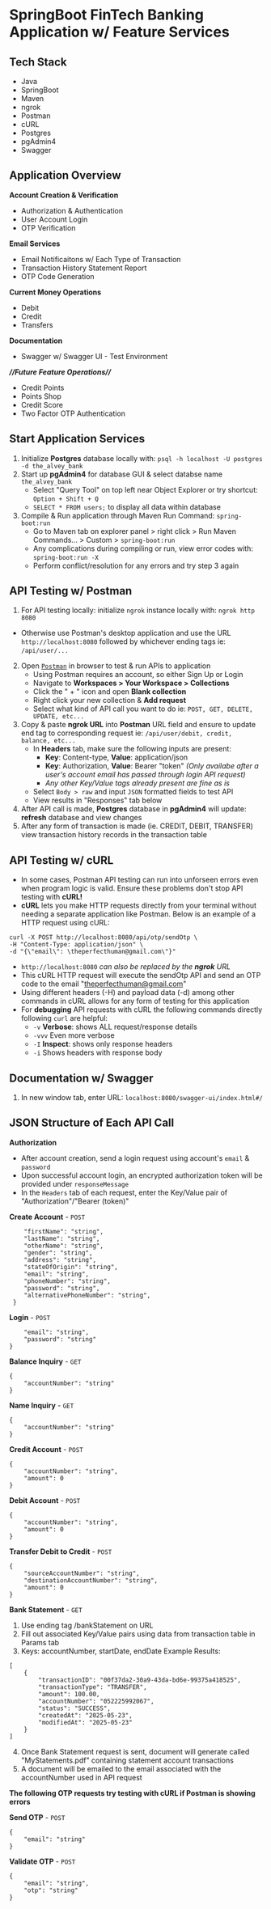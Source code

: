 # SpringBoot FinTech Banking Application w/ Feature Services

## Tech Stack
- Java 
- SpringBoot
- Maven
- ngrok
- Postman
- cURL
- Postgres
- pgAdmin4
- Swagger

## Application Overview
**Account Creation & Verification**
- Authorization & Authentication
- User Account Login
- OTP Verification

**Email Services**
- Email Notificaitons w/ Each Type of Transaction
- Transaction History Statement Report
- OTP Code Generation

**Current Money Operations**
- Debit
- Credit
- Transfers

**Documentation**
- Swagger w/ Swagger UI - Test Environment

***//Future Feature Operations//***
- Credit Points
- Points Shop
- Credit Score
- Two Factor OTP Authentication

## Start Application Services
1. Initialize **Postgres** database locally with: `psql -h localhost -U postgres -d the_alvey_bank`
2. Start up **pgAdmin4** for database GUI & select databse name `the_alvey_bank`
    - Select "Query Tool" on top left near Object Explorer or try shortcut: `Option + Shift + Q`
    - `SELECT * FROM users;` to display all data within database
3. Compile & Run application through Maven Run Command: `spring-boot:run`
    - Go to Maven tab on explorer panel > right click > Run Maven Commands... > Custom > `spring-boot:run`
    - Any complications during compiling or run, view error codes with: `spring-boot:run -X`
    - Perform conflict/resolution for any errors and try step 3 again

## API Testing w/ Postman
1. For API testing locally: initialize `ngrok` instance locally with: `ngrok http 8080`
 - Otherwise use Postman's desktop application and use the URL `http://localhost:8080` followed by whichever ending tags ie: `/api/user/...`
2. Open <a href="https://www.postman.com/" target="_blank">`Postman`</a> in browser to test & run APIs to application
    - Using Postman requires an account, so either Sign Up or Login
    - Navigate to **Workspaces > Your Workspace > Collections**
    - Click the " + " icon and open **Blank collection**
    - Right click your new collection & **Add request**
    - Select what kind of API call you want to do ie: `POST, GET, DELETE, UPDATE, etc...`
3. Copy & paste **ngrok URL** into **Postman** URL field and ensure to update end tag to corresponding request ie: `/api/user/debit, credit, balance, etc...`
    - In **Headers** tab, make sure the following inputs are present: 
        - **Key**: Content-type, **Value**: application/json
        - **Key**: Authorization, **Value**: Bearer "token" *(Only availabe after a user's account email has passed through login API request)*
        - *Any other Key/Value tags already present are fine as is*
    - Select `Body > raw` and input `JSON` formatted fields to test API
    - View results in "Responses" tab below
4. After API call is made, **Postgres** database in **pgAdmin4** will update: **refresh** database and view changes
5. After any form of transaction is made (ie. CREDIT, DEBIT, TRANSFER) view transaction history records in the transaction table

## API Testing w/ cURL
- In some cases, Postman API testing can run into unforseen errors even when program logic is valid. Ensure these problems don't stop API testing with **cURL!**
- **cURL** lets you make HTTP requests directly from your terminal without needing a separate application like Postman. Below is an example of a HTTP request using cURL:
 ```
 curl -X POST http://localhost:8080/api/otp/sendOtp \
 -H "Content-Type: application/json" \
 -d "{\"email\": \theperfecthuman@gmail.com\"}"
 ```
- `http://localhost:8080` *can also be replaced by the **ngrok** URL*
- This cURL HTTP request will execute the sendOtp API and send an OTP code to the email "theperfecthuman@gmail.com"
- Using different headers (-H) and payload data (-d) among other commands in cURL allows for any form of testing for this application
- For **debugging** API requests with cURL the following commands directly following `curl` are helpful:
    - `-v` **Verbose**: shows ALL request/response details
    - `-vvv` Even more verbose
    - `-I` **Inspect**: shows only response headers
    - `-i` Shows headers with response body

## Documentation w/ Swagger
1. In new window tab, enter URL: `localhost:8080/swagger-ui/index.html#/`

## JSON Structure of Each API Call
**Authorization**
- After account creation, send a login request using account's `email` & `password`
- Upon successful account login, an encrypted authorization token will be provided under `responseMessage`
- In the `Headers` tab of each request, enter the Key/Value pair of "Authorization"/"Bearer (token)"

**Create Account** - `POST`
```{
    "firstName": "string",
    "lastName": "string",
    "otherName": "string",
    "gender": "string",
    "address": "string",
    "stateOfOrigin": "string",
    "email": "string",
    "phoneNumber": "string",
    "password": "string",
    "alternativePhoneNumber": "string",
 }
 ```

**Login** - `POST`
```{
    "email": "string",
    "password": "string"
}
```

**Balance Inquiry** - `GET`
```
{
    "accountNumber": "string"
}
```

**Name Inquiry** - `GET`
```
{
    "accountNumber": "string"
}
```

**Credit Account** - `POST`
```
{
    "accountNumber": "string",
    "amount": 0
}
```

**Debit Account** - `POST`
```
{
    "accountNumber": "string",
    "amount": 0
}
```

**Transfer Debit to Credit** - `POST`
```
{
    "sourceAccountNumber": "string",
    "destinationAccountNumber": "string",
    "amount": 0
}
```
**Bank Statement** - `GET`
1. Use ending tag /bankStatement on URL
2. Fill out associated Key/Value pairs using data from transaction table in Params tab
3. Keys: accountNumber, startDate, endDate
Example Results:
```
[
    {
        "transactionID": "00f37da2-30a9-43da-bd6e-99375a418525",
        "transactionType": "TRANSFER",
        "amount": 100.00,
        "accountNumber": "052225992067",
        "status": "SUCCESS",
        "createdAt": "2025-05-23",
        "modifiedAt": "2025-05-23"
    }
]
```
4. Once Bank Statement request is sent, document will generate called "MyStatements.pdf" containing statement account transactions
5. A document will be emailed to the email associated with the accountNumber used in API request

**The following OTP requests try testing with cURL if Postman is showing errors**

**Send OTP** - `POST`
```
{
    "email": "string"
}
```

**Validate OTP** - `POST`
```
{
    "email": "string",
    "otp": "string"
}